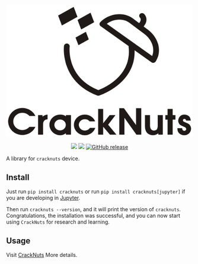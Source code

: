 <p align="center">
  <img src="https://github.com/cracknuts-team/cracknuts/blob/main/docs/static/logo.svg" alt=""/>
</p>

<p align="center">
    <a href="https://pypi.org/project/cracknuts/"><img src="https://img.shields.io/pypi/v/cracknuts.svg" /></a>
    <a href="https://github.com/cracknuts-team/cracknuts/blob/main/LICENSE"><img src="https://img.shields.io/github/license/cracknuts-team/cracknuts.svg" /></a>
    <a href="https://github.com/cracknuts-team/cracknuts/releases"><img alt="GitHub release" src="https://img.shields.io/github/release/cracknuts-team/cracknuts.svg"></a>
</p>

A library for `cracknuts` device.  

## Install

Just run `pip install cracknuts` or run `pip install cracknuts[jupyter]` if you are developing in [Jupyter](https://jupyter.org/).

Then run `cracknuts --version`, and it will print the version of `cracknuts`.
Congratulations, the installation was successful, and you can now start using `CrackNuts` for research and learning.

## Usage

Visit [CrackNuts](https://cracknuts.io) More details.  

